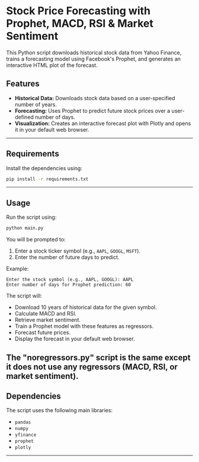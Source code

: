 # Stock Price Forecasting with Prophet, MACD, RSI & Market Sentiment

This Python script downloads historical stock data from Yahoo Finance, trains a forecasting model using Facebook's Prophet, and generates an interactive HTML plot of the forecast.

## Features

- **Historical Data:** Downloads stock data based on a user-specified number of years.
- **Forecasting:** Uses Prophet to predict future stock prices over a user-defined number of days.
- **Visualization:** Creates an interactive forecast plot with Plotly and opens it in your default web browser.

---

## Requirements

Install the dependencies using:

```bash
pip install -r requirements.txt
```

---

## Usage

Run the script using:

```bash
python main.py
```

You will be prompted to:

1. Enter a stock ticker symbol (e.g., `AAPL`, `GOOGL`, `MSFT`).
2. Enter the number of future days to predict.

Example:

```
Enter the stock symbol (e.g., AAPL, GOOGL): AAPL
Enter number of days for Prophet prediction: 60
```

The script will:

- Download 10 years of historical data for the given symbol.
- Calculate MACD and RSI.
- Retrieve market sentiment.
- Train a Prophet model with these features as regressors.
- Forecast future prices.
- Display the forecast in your default web browser.

The "noregressors.py" script is the same except it does not use any regressors (MACD, RSI, or market sentiment).
---

## Dependencies

The script uses the following main libraries:

- `pandas`
- `numpy`
- `yfinance`
- `prophet`
- `plotly`

---
